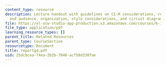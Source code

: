 ```yaml
---
content_type: resource
description: Lecture handout with guidelines on CI-M considerations, report style
  and audience, organization, style considerations, and circuit diagrams.
file: https://ol-ocw-studio-app-production.s3.amazonaws.com/courses/6-111-introductory-digital-systems-laboratory-spring-2006/25dcbcea74ea2b2b7046acf58d3307ae_reportgd.pdf
file_type: application/pdf
learning_resource_types: []
parent_title: Related Resources
parent_type: CourseSection
resourcetype: Document
title: reportgd.pdf
uid: 25dcbcea-74ea-2b2b-7046-acf58d3307ae
---
```

